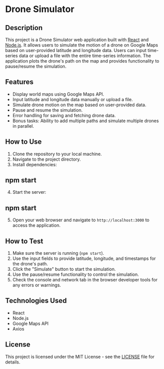 # Drone Simulator

## Description
This project is a Drone Simulator web application built with [React](https://reactjs.org/) and [Node.js](https://nodejs.org/). It allows users to simulate the motion of a drone on Google Maps based on user-provided latitude and longitude data. Users can input time-series data or upload a file with the entire time-series information. The application plots the drone's path on the map and provides functionality to pause/resume the simulation.

## Features
- Display world maps using Google Maps API.
- Input latitude and longitude data manually or upload a file.
- Simulate drone motion on the map based on user-provided data.
- Pause and resume the simulation.
- Error handling for saving and fetching drone data.
- Bonus tasks: Ability to add multiple paths and simulate multiple drones in parallel.

## How to Use
1. Clone the repository to your local machine.
2. Navigate to the project directory.
3. Install dependencies:

## npm start
4. Start the server:


## npm start
5. Open your web browser and navigate to `http://localhost:3000` to access the application.

## How to Test
1. Make sure the server is running (`npm start`).
2. Use the input fields to provide latitude, longitude, and timestamps for the drone's path.
3. Click the "Simulate" button to start the simulation.
4. Use the pause/resume functionality to control the simulation.
5. Check the console and network tab in the browser developer tools for any errors or warnings.

## Technologies Used
- React
- Node.js
- Google Maps API
- Axios

## License
This project is licensed under the MIT License - see the [LICENSE](LICENSE) file for details.
